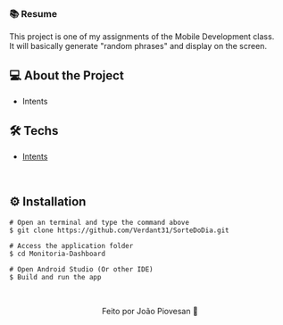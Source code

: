 <h3>📚 Resume</h3>
This project is one of my assignments of the Mobile Development class.
<br>
It will basically generate "random phrases" and display on the screen.
&nbsp;

## 💻 About the Project
* Intents
&nbsp;

## 🛠️ Techs

* [Intents](https://developer.android.com/guide/components/intents-filters)

&nbsp;

## ⚙️ Installation
```
# Open an terminal and type the command above
$ git clone https://github.com/Verdant31/SorteDoDia.git
```

```
# Access the application folder
$ cd Monitoria-Dashboard

# Open Android Studio (Or other IDE)
$ Build and run the app

```
&nbsp;

<p align="center">Feito por João Piovesan 📗</p>
